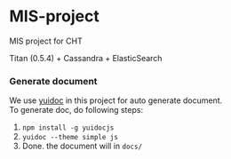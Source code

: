 # MIS-project
MIS project for CHT

Titan (0.5.4) + Cassandra + ElasticSearch

### Generate document
We use [yuidoc](http://yui.github.io/yuidoc/) in this project for auto generate document.  
To generate doc, do following steps:

1. `npm install -g yuidocjs`
2. `yuidoc --theme simple js`
3. Done. the document will in `docs/`
